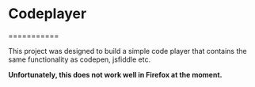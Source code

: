 # Codeplayer
===========

This project was designed to build a simple code player that contains the same functionality as codepen, jsfiddle etc.

**Unfortunately, this does not work well in Firefox at the moment.**
